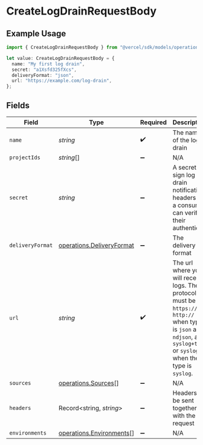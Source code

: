 # CreateLogDrainRequestBody

## Example Usage

```typescript
import { CreateLogDrainRequestBody } from "@vercel/sdk/models/operations";

let value: CreateLogDrainRequestBody = {
  name: "My first log drain",
  secret: "a1Xsfd325fXcs",
  deliveryFormat: "json",
  url: "https://example.com/log-drain",
};
```

## Fields

| Field                                                                                                                                                                         | Type                                                                                                                                                                          | Required                                                                                                                                                                      | Description                                                                                                                                                                   | Example                                                                                                                                                                       |
| ----------------------------------------------------------------------------------------------------------------------------------------------------------------------------- | ----------------------------------------------------------------------------------------------------------------------------------------------------------------------------- | ----------------------------------------------------------------------------------------------------------------------------------------------------------------------------- | ----------------------------------------------------------------------------------------------------------------------------------------------------------------------------- | ----------------------------------------------------------------------------------------------------------------------------------------------------------------------------- |
| `name`                                                                                                                                                                        | *string*                                                                                                                                                                      | :heavy_check_mark:                                                                                                                                                            | The name of the log drain                                                                                                                                                     | My first log drain                                                                                                                                                            |
| `projectIds`                                                                                                                                                                  | *string*[]                                                                                                                                                                    | :heavy_minus_sign:                                                                                                                                                            | N/A                                                                                                                                                                           |                                                                                                                                                                               |
| `secret`                                                                                                                                                                      | *string*                                                                                                                                                                      | :heavy_minus_sign:                                                                                                                                                            | A secret to sign log drain notification headers so a consumer can verify their authenticity                                                                                   | a1Xsfd325fXcs                                                                                                                                                                 |
| `deliveryFormat`                                                                                                                                                              | [operations.DeliveryFormat](../../models/operations/deliveryformat.md)                                                                                                        | :heavy_minus_sign:                                                                                                                                                            | The delivery log format                                                                                                                                                       | json                                                                                                                                                                          |
| `url`                                                                                                                                                                         | *string*                                                                                                                                                                      | :heavy_check_mark:                                                                                                                                                            | The url where you will receive logs. The protocol must be `https://` or `http://` when type is `json` and `ndjson`, and `syslog+tls:` or `syslog:` when the type is `syslog`. | https://example.com/log-drain                                                                                                                                                 |
| `sources`                                                                                                                                                                     | [operations.Sources](../../models/operations/sources.md)[]                                                                                                                    | :heavy_minus_sign:                                                                                                                                                            | N/A                                                                                                                                                                           |                                                                                                                                                                               |
| `headers`                                                                                                                                                                     | Record<string, *string*>                                                                                                                                                      | :heavy_minus_sign:                                                                                                                                                            | Headers to be sent together with the request                                                                                                                                  |                                                                                                                                                                               |
| `environments`                                                                                                                                                                | [operations.Environments](../../models/operations/environments.md)[]                                                                                                          | :heavy_minus_sign:                                                                                                                                                            | N/A                                                                                                                                                                           |                                                                                                                                                                               |